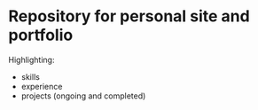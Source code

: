 # Repository for personal site and portfolio

Highlighting:
* skills
* experience
* projects (ongoing and completed)
